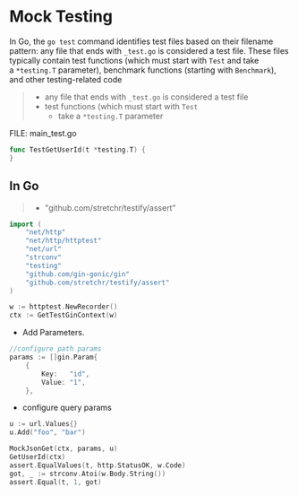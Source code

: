 # Mock Testing
In Go, the `go test` command identifies test files based on their filename pattern: any file that ends with `_test.go` is considered a test file. These files typically contain test functions (which must start with `Test` and take a `*testing.T` parameter), benchmark functions (starting with `Benchmark`), and other testing-related code

>- any file that ends with `_test.go` is considered a test file
>- test functions (which must start with `Test`
>	- take a `*testing.T` parameter


FILE: main_test.go



```go
func TestGetUserId(t *testing.T) {
}
```


## In Go
> - "github.com/stretchr/testify/assert"
```go
import (
	"net/http"
	"net/http/httptest"
	"net/url"
	"strconv"
	"testing"
	"github.com/gin-gonic/gin"
	"github.com/stretchr/testify/assert"
)
```


```go
w := httptest.NewRecorder()
ctx := GetTestGinContext(w)
```

- Add Parameters.
```go
//configure path params
params := []gin.Param{
	{
		Key:   "id",
		Value: "1",
	},
```
- configure query params
```go
u := url.Values{}
u.Add("foo", "bar")
```


```go
MockJsonGet(ctx, params, u)
GetUserId(ctx)
assert.EqualValues(t, http.StatusOK, w.Code)
got, _ := strconv.Atoi(w.Body.String())
assert.Equal(t, 1, got)
```